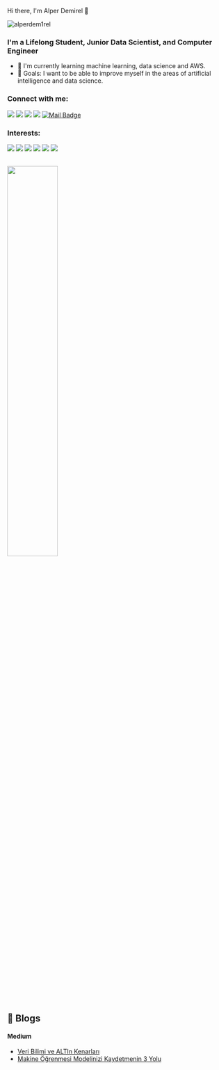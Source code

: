 Hi there, I'm Alper Demirel 👋

<p align="left"> <img src="https://komarev.com/ghpvc/?username=alperdem1rel" alt="alperdem1rel" /> </p>

### I'm a Lifelong Student, Junior Data Scientist, and Computer Engineer 
- 🌱 I'm currently learning machine learning, data science and AWS.
- 🥅 Goals: I want to be able to improve myself in the areas of artificial intelligence and data science.

### Connect with me:
[![](https://img.shields.io/badge/linkedin-%230077B5.svg?&style=for-the-badge&logo=linkedin&logoColor=white)](https://www.linkedin.com/in/alperdemirel/)
[![](https://img.shields.io/badge/medium-%2312100E.svg?&style=for-the-badge&logo=medium&logoColor=white)](https://alperdemirel.medium.com/)
[![](https://img.shields.io/badge/datacamp-%03EF62.svg?&style=for-the-badge&logo=datacamp&logoColor=black)](https://www.datacamp.com/profile/alperdemirel)
[![](https://img.shields.io/badge/hackerrank-%2312100E.svg?&style=for-the-badge&logo=hackerrank&logoColor=green)](https://www.hackerrank.com/alperdemirelceng)
[![Mail Badge](https://img.shields.io/badge/alperdemirelceng@gmail.com-c14438?style=for-the-badge&logo=Gmail&logoColor=white&link=mailto:alperdemirelceng@gmail.com)](mailto:alperdemirelceng@gmail.com)

### Interests:
[![](https://img.shields.io/badge/python-cD1?style=for-the-badge&logo=python)]()
[![](https://img.shields.io/badge/pandas-cD1?style=for-the-badge&logo=pandas)]()
[![](https://img.shields.io/badge/numpy-cD1?style=for-the-badge&logo=numpy)]()
[![](https://img.shields.io/badge/scikitlearn-cD1?style=for-the-badge&logo=scikit-learn)]()
[![](https://img.shields.io/badge/jupyter-cD1?style=for-the-badge&logo=jupyter)]()
[![](https://img.shields.io/badge/postgresql-cD1?style=for-the-badge&logo=postgresql)]()
<br>
<br>
<p>
  <img width="48%" src="https://github-readme-streak-stats.herokuapp.com/?user=alperdem1rel&theme=tokyonight" />
</p>
<br>
<br>

## 📕 Blogs

#### Medium
* [Veri Bilimi ve ALTIn Kenarları](https://medium.com/@alperdemirel/veri-bilimi-ve-altin-kenarlar%C4%B1-e1ec4fdce728)
* [Makine Öğrenmesi Modelinizi Kaydetmenin 3 Yolu](https://alperdemirel.medium.com/makine-%C3%B6%C4%9Frenmesi-modelinizi-kaydetmenin-3-yolu-dc970298c45a)

